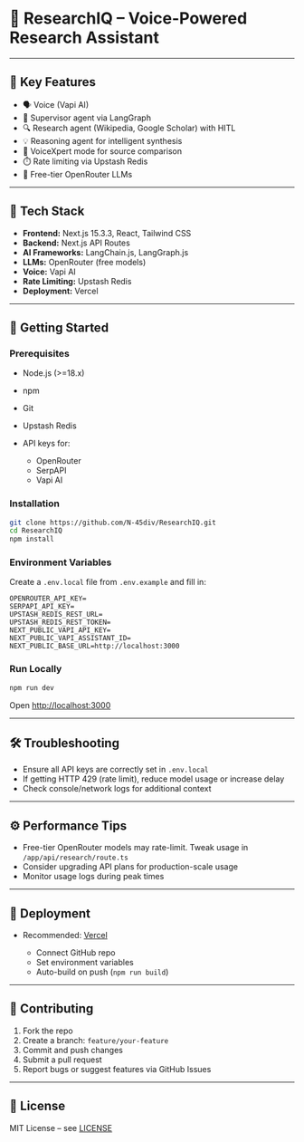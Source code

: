 # 🧠 ResearchIQ – Voice-Powered Research Assistant

---

## 🔑 Key Features

* 🗣️ Voice (Vapi AI)
* 🤖 Supervisor agent via LangGraph
* 🔍 Research agent (Wikipedia, Google Scholar) with HITL
* 💡 Reasoning agent for intelligent synthesis
* 🎤 VoiceXpert mode for source comparison
* ⏱️ Rate limiting via Upstash Redis
* 🔄 Free-tier OpenRouter LLMs

---

## 🧰 Tech Stack

* **Frontend:** Next.js 15.3.3, React, Tailwind CSS
* **Backend:** Next.js API Routes
* **AI Frameworks:** LangChain.js, LangGraph.js
* **LLMs:** OpenRouter (free models)
* **Voice:** Vapi AI
* **Rate Limiting:** Upstash Redis
* **Deployment:** Vercel

---

## 🚀 Getting Started

### Prerequisites

* Node.js (>=18.x)
* npm
* Git
* Upstash Redis
* API keys for:

  * OpenRouter
  * SerpAPI
  * Vapi AI

### Installation

```bash
git clone https://github.com/N-45div/ResearchIQ.git
cd ResearchIQ
npm install
```

### Environment Variables

Create a `.env.local` file from `.env.example` and fill in:

```
OPENROUTER_API_KEY=
SERPAPI_API_KEY=
UPSTASH_REDIS_REST_URL=
UPSTASH_REDIS_REST_TOKEN=
NEXT_PUBLIC_VAPI_API_KEY=
NEXT_PUBLIC_VAPI_ASSISTANT_ID=
NEXT_PUBLIC_BASE_URL=http://localhost:3000
```

### Run Locally

```bash
npm run dev
```

Open [http://localhost:3000](http://localhost:3000)

---

## 🛠 Troubleshooting

* Ensure all API keys are correctly set in `.env.local`
* If getting HTTP 429 (rate limit), reduce model usage or increase delay
* Check console/network logs for additional context

---

## ⚙️ Performance Tips

* Free-tier OpenRouter models may rate-limit. Tweak usage in `/app/api/research/route.ts`
* Consider upgrading API plans for production-scale usage
* Monitor usage logs during peak times

---

## 🚢 Deployment

* Recommended: [Vercel](https://vercel.com/)

  * Connect GitHub repo
  * Set environment variables
  * Auto-build on push (`npm run build`)

---

## 🤝 Contributing

1. Fork the repo
2. Create a branch: `feature/your-feature`
3. Commit and push changes
4. Submit a pull request
5. Report bugs or suggest features via GitHub Issues

---

## 🪪 License

MIT License – see [LICENSE](LICENSE)
